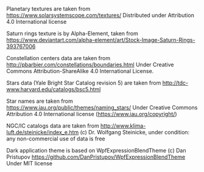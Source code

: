 Planetary textures are taken from https://www.solarsystemscope.com/textures/
Distributed under Attribution 4.0 International license

Saturn rings texture is by Alpha-Element, taken from https://www.deviantart.com/alpha-element/art/Stock-Image-Saturn-Rings-393767006

Constellation centers data are taken from http://pbarbier.com/constellations/boundaries.html
Under Creative Commons Attribution-ShareAlike 4.0 International License.

Stars data (Yale Bright Star Catalog revision 5) are taken from http://tdc-www.harvard.edu/catalogs/bsc5.html

Star names are taken from https://www.iau.org/public/themes/naming_stars/
Under Creative Commons Attribution 4.0 International license (https://www.iau.org/copyright/)

NGC/IC catalogs data are taken from http://www.klima-luft.de/steinicke/index_e.htm
(c) Dr. Wolfgang Steinicke, under condition: any non-commercial use of data is free

Dark application theme is based on WpfExpressionBlendTheme
(c) Dan Pristupov https://github.com/DanPristupov/WpfExpressionBlendTheme 
Under MIT license